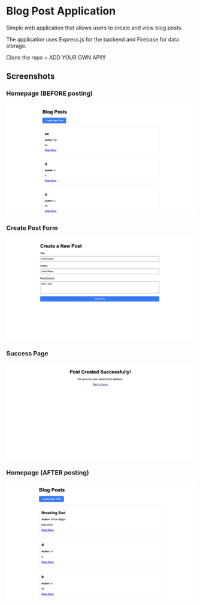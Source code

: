 # Blog Post Application

Simple web application that allows users to create and view blog posts.

The application uses Express.js for the backend and Firebase for data storage.

Clone the repo + ADD YOUR OWN API!!!

## Screenshots

### Homepage (BEFORE posting)
![Homepage before post](./screenshots/home1.png)

### Create Post Form
![Create post form](./screenshots/form.png)

### Success Page
![Success page](./screenshots/success.png)

### Homepage (AFTER posting)
![Homepage after post](./screenshots/home2.png)